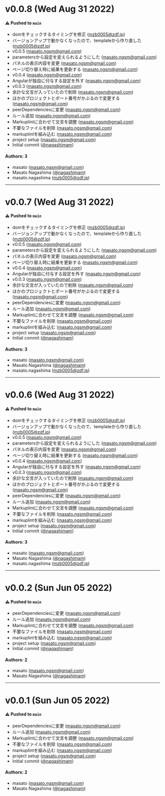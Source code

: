 # v0.0.8 (Wed Aug 31 2022)

#### ⚠️ Pushed to `main`

- domをチェックするタイミングを修正 (mzb0005@zdf.jp)
- バージョンアップで動かなくなったので、templateから作り直した (mzb0005@zdf.jp)
- v0.0.5 (masato.ngsm@gmail.com)
- parametersから設定を変えられるようにした (masato.ngsm@gmail.com)
- パネルの表示内容を変更 (masato.ngsm@gmail.com)
- ページ切り替え時に結果を更新する (masato.ngsm@gmail.com)
- v0.0.4 (masato.ngsm@gmail.com)
- Angularが独自に付与する設定を外す (masato.ngsm@gmail.com)
- v0.0.3 (masato.ngsm@gmail.com)
- 余計な文言が入っていたので削除 (masato.ngsm@gmail.com)
- ほかのプロジェクトとポート番号がかぶるので変更する (masato.ngsm@gmail.com)
- peerDependenciesに変更 (masato.ngsm@gmail.com)
- ルール追加 (masato.ngsm@gmail.com)
- Markuplintに合わせて文言を調整 (masato.ngsm@gmail.com)
- 不要なファイルを削除 (masato.ngsm@gmail.com)
- markuplintを組み込む (masato.ngsm@gmail.com)
- project setup (masato.ngsm@gmail.com)
- Initial commit ([@nagashimam](https://github.com/nagashimam))

#### Authors: 3

- masato (masato.ngsm@gmail.com)
- Masato Nagashima ([@nagashimam](https://github.com/nagashimam))
- masato.nagashima (mzb0005@zdf.jp)

---

# v0.0.7 (Wed Aug 31 2022)

#### ⚠️ Pushed to `main`

- domをチェックするタイミングを修正 (mzb0005@zdf.jp)
- バージョンアップで動かなくなったので、templateから作り直した (mzb0005@zdf.jp)
- v0.0.5 (masato.ngsm@gmail.com)
- parametersから設定を変えられるようにした (masato.ngsm@gmail.com)
- パネルの表示内容を変更 (masato.ngsm@gmail.com)
- ページ切り替え時に結果を更新する (masato.ngsm@gmail.com)
- v0.0.4 (masato.ngsm@gmail.com)
- Angularが独自に付与する設定を外す (masato.ngsm@gmail.com)
- v0.0.3 (masato.ngsm@gmail.com)
- 余計な文言が入っていたので削除 (masato.ngsm@gmail.com)
- ほかのプロジェクトとポート番号がかぶるので変更する (masato.ngsm@gmail.com)
- peerDependenciesに変更 (masato.ngsm@gmail.com)
- ルール追加 (masato.ngsm@gmail.com)
- Markuplintに合わせて文言を調整 (masato.ngsm@gmail.com)
- 不要なファイルを削除 (masato.ngsm@gmail.com)
- markuplintを組み込む (masato.ngsm@gmail.com)
- project setup (masato.ngsm@gmail.com)
- Initial commit ([@nagashimam](https://github.com/nagashimam))

#### Authors: 3

- masato (masato.ngsm@gmail.com)
- Masato Nagashima ([@nagashimam](https://github.com/nagashimam))
- masato.nagashima (mzb0005@zdf.jp)

---

# v0.0.6 (Wed Aug 31 2022)

#### ⚠️ Pushed to `main`

- domをチェックするタイミングを修正 (mzb0005@zdf.jp)
- バージョンアップで動かなくなったので、templateから作り直した (mzb0005@zdf.jp)
- v0.0.5 (masato.ngsm@gmail.com)
- parametersから設定を変えられるようにした (masato.ngsm@gmail.com)
- パネルの表示内容を変更 (masato.ngsm@gmail.com)
- ページ切り替え時に結果を更新する (masato.ngsm@gmail.com)
- v0.0.4 (masato.ngsm@gmail.com)
- Angularが独自に付与する設定を外す (masato.ngsm@gmail.com)
- v0.0.3 (masato.ngsm@gmail.com)
- 余計な文言が入っていたので削除 (masato.ngsm@gmail.com)
- ほかのプロジェクトとポート番号がかぶるので変更する (masato.ngsm@gmail.com)
- peerDependenciesに変更 (masato.ngsm@gmail.com)
- ルール追加 (masato.ngsm@gmail.com)
- Markuplintに合わせて文言を調整 (masato.ngsm@gmail.com)
- 不要なファイルを削除 (masato.ngsm@gmail.com)
- markuplintを組み込む (masato.ngsm@gmail.com)
- project setup (masato.ngsm@gmail.com)
- Initial commit ([@nagashimam](https://github.com/nagashimam))

#### Authors: 3

- masato (masato.ngsm@gmail.com)
- Masato Nagashima ([@nagashimam](https://github.com/nagashimam))
- masato.nagashima (mzb0005@zdf.jp)

---

# v0.0.2 (Sun Jun 05 2022)

#### ⚠️ Pushed to `main`

- peerDependenciesに変更 (masato.ngsm@gmail.com)
- ルール追加 (masato.ngsm@gmail.com)
- Markuplintに合わせて文言を調整 (masato.ngsm@gmail.com)
- 不要なファイルを削除 (masato.ngsm@gmail.com)
- markuplintを組み込む (masato.ngsm@gmail.com)
- project setup (masato.ngsm@gmail.com)
- Initial commit ([@nagashimam](https://github.com/nagashimam))

#### Authors: 2

- masato (masato.ngsm@gmail.com)
- Masato Nagashima ([@nagashimam](https://github.com/nagashimam))

---

# v0.0.1 (Sun Jun 05 2022)

#### ⚠️ Pushed to `main`

- peerDependenciesに変更 (masato.ngsm@gmail.com)
- ルール追加 (masato.ngsm@gmail.com)
- Markuplintに合わせて文言を調整 (masato.ngsm@gmail.com)
- 不要なファイルを削除 (masato.ngsm@gmail.com)
- markuplintを組み込む (masato.ngsm@gmail.com)
- project setup (masato.ngsm@gmail.com)
- Initial commit ([@nagashimam](https://github.com/nagashimam))

#### Authors: 2

- masato (masato.ngsm@gmail.com)
- Masato Nagashima ([@nagashimam](https://github.com/nagashimam))
